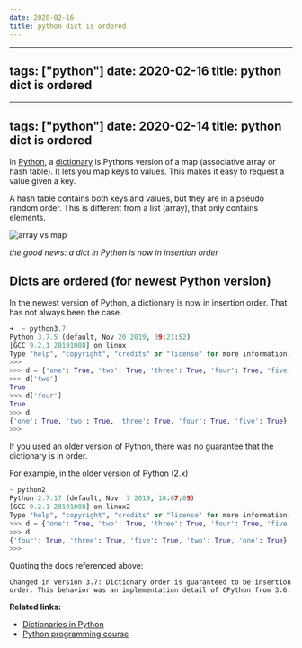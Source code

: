 ```yaml
---
date: 2020-02-16
title: python dict is ordered
---
```

---
tags: ["python"]
date: 2020-02-16
title: python dict is ordered
---
---
tags: ["python"]
date: 2020-02-14
title: python dict is ordered
---
In <a href="https://python.org">Python</a>, a <a href="https://pythonbasics.org/dictionary/">dictionary</a> is Pythons version of a map (associative array or hash table). It lets you map keys to values. This makes it easy to request a value given a key.

A hash table contains both keys and values, but they are in a pseudo random order. This is different from a list (array), that only contains elements.

![array vs map](https://dev-to-uploads.s3.amazonaws.com/i/ape4n1prp6eyore5bgia.png)

*the good news: a dict in Python is now in insertion order*

## Dicts are ordered (for newest Python version)

In the newest version of Python, a dictionary is now in insertion order. That has not always been the case.

```python
➜  ~ python3.7
Python 3.7.5 (default, Nov 20 2019, 09:21:52) 
[GCC 9.2.1 20191008] on linux
Type "help", "copyright", "credits" or "license" for more information.
>>>
>>> d = {'one': True, 'two': True, 'three': True, 'four': True, 'five': True}
>>> d['two']
True
>>> d['four']
True
>>> d
{'one': True, 'two': True, 'three': True, 'four': True, 'five': True}
>>> 
```

If you used an older version of Python, there was no guarantee that the dictionary is in order.

For example, in the older version of Python (2.x)

```python
~ python2
Python 2.7.17 (default, Nov  7 2019, 10:07:09) 
[GCC 9.2.1 20191008] on linux2
Type "help", "copyright", "credits" or "license" for more information.
>>> d = {'one': True, 'two': True, 'three': True, 'four': True, 'five': True}
>>> d
{'four': True, 'three': True, 'five': True, 'two': True, 'one': True}
>>>
```

Quoting the docs referenced above:

    Changed in version 3.7: Dictionary order is guaranteed to be insertion 
    order. This behavior was an implementation detail of CPython from 3.6.

**Related links:**
* <a href="https://pythonprogramminglanguage.com/dictionary/">Dictionaries in Python</a>
* <a href="https://gumroad.com/l/dcsp">Python programming course</a>

